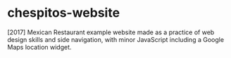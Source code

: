 # chespitos-website
[2017] Mexican Restaurant example website made as a practice of web design skills and side navigation, with minor JavaScript including a Google Maps location widget.
